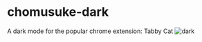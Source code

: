 # chomusuke-dark
A dark mode for the popular chrome extension: Tabby Cat
![dark](https://user-images.githubusercontent.com/80645549/111921206-84811180-8a50-11eb-9dfa-ba18c0432d87.png)

